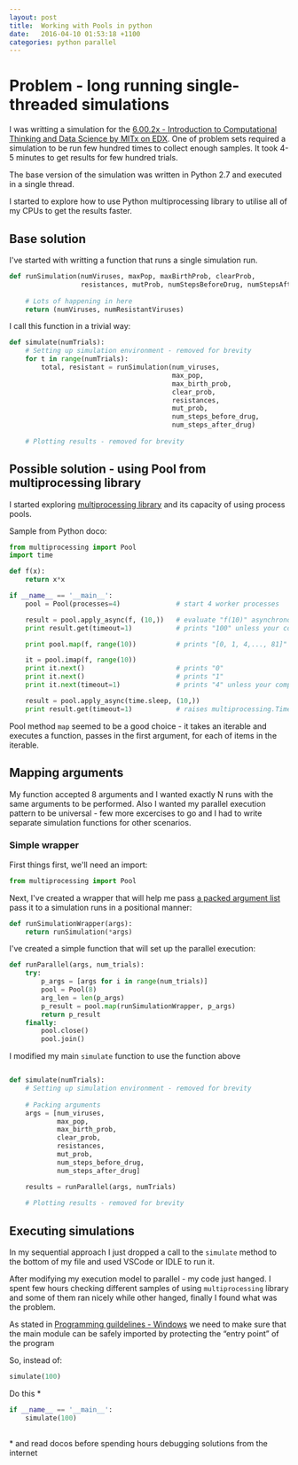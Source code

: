 ```yaml
---
layout: post
title:  Working with Pools in python
date:   2016-04-10 01:53:18 +1100
categories: python parallel
---
```


# Problem - long running single-threaded simulations
I was writting a simulation for the [6.00.2x - Introduction to Computational Thinking 
and Data Science by MITx on EDX](https://www.edx.org/course/introduction-computational-thinking-data-mitx-6-00-2x-3).
One of problem sets required a simulation to be run few hundred times to collect enough samples.
It took 4-5 minutes to get results for few hundred trials. 

The base version of the simulation was written in Python 2.7
and executed in a single thread.

I started to explore how to use Python multiprocessing library to utilise all of my CPUs to get the results faster.

## Base solution
I've started with writting a function that runs a single simulation run.

```python
def runSimulation(numViruses, maxPop, maxBirthProb, clearProb,
                  resistances, mutProb, numStepsBeforeDrug, numStepsAfterDrug):
    
    # Lots of happening in here    
    return (numViruses, numResistantViruses)
```

I call this function in a trivial way:

```python
def simulate(numTrials):
    # Setting up simulation environment - removed for brevity 
    for t in range(numTrials):
        total, resistant = runSimulation(num_viruses,
                                         max_pop,
                                         max_birth_prob,
                                         clear_prob,
                                         resistances,
                                         mut_prob,
                                         num_steps_before_drug,
                                         num_steps_after_drug)
    
    # Plotting results - removed for brevity
```

## Possible solution - using Pool from multiprocessing library
I started exploring [multiprocessing library](https://docs.python.org/2/library/multiprocessing.html)
and its capacity of using process pools.

Sample from Python doco:

```python
from multiprocessing import Pool
import time

def f(x):
    return x*x

if __name__ == '__main__':
    pool = Pool(processes=4)              # start 4 worker processes

    result = pool.apply_async(f, (10,))   # evaluate "f(10)" asynchronously in a single process
    print result.get(timeout=1)           # prints "100" unless your computer is *very* slow

    print pool.map(f, range(10))          # prints "[0, 1, 4,..., 81]"

    it = pool.imap(f, range(10))
    print it.next()                       # prints "0"
    print it.next()                       # prints "1"
    print it.next(timeout=1)              # prints "4" unless your computer is *very* slow

    result = pool.apply_async(time.sleep, (10,))
    print result.get(timeout=1)           # raises multiprocessing.TimeoutError
```

Pool method `map` seemed to be a good choice - it takes an iterable and executes
a function, passes in the first argument, for each of items in the iterable. 

## Mapping arguments
My function accepted 8 arguments and I wanted exactly N runs with the same arguments 
to be performed. Also I wanted my parallel execution pattern to be universal -
few more excercises to go and I had to write separate simulation functions 
for other scenarios.

### Simple wrapper
First things first, we'll need an import:

```python
from multiprocessing import Pool 

```

Next, I've created a wrapper that will help me pass [a packed argument list](https://docs.python.org/2/tutorial/controlflow.html#unpacking-argument-lists)
pass it to a simulation runs in a positional manner: 

```python
def runSimulationWrapper(args):
    return runSimulation(*args)

```

I've created a simple function that will set up the parallel execution:

```python
def runParallel(args, num_trials):
    try:
        p_args = [args for i in range(num_trials)]
        pool = Pool(8)                                                  
        arg_len = len(p_args)
        p_result = pool.map(runSimulationWrapper, p_args)
        return p_result
    finally:
        pool.close()
        pool.join()    

```

I modified my main `simulate` function to use the function above

```python

def simulate(numTrials):
    # Setting up simulation environment - removed for brevity 
    
    # Packing arguments
    args = [num_viruses,
            max_pop,
            max_birth_prob,
            clear_prob,
            resistances,
            mut_prob,
            num_steps_before_drug,
            num_steps_after_drug]

    results = runParallel(args, numTrials)
    
    # Plotting results - removed for brevity
``` 


## Executing simulations

In my sequential approach I just dropped a call to the `simulate` method 
to the bottom of my file and used VSCode or IDLE to run it.

After modifying my execution model to parallel - my code just hanged. 
I spent few hours checking different samples of using `multiprocessing` library
and some of them ran nicely while other hanged, finally I found what was the problem.

As stated in [Programming guildelines - Windows](https://docs.python.org/2.7/library/multiprocessing.html#windows)
we need to make sure that the main module can be safely imported by protecting the “entry point” of the program 

So, instead of:

```python
simulate(100)

```

Do this *

```python
if __name__ == '__main__':
    simulate(100)
    
``` 

\* and read docos before spending hours debugging solutions from the internet  